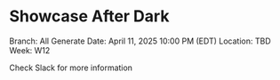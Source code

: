 # Showcase After Dark

Branch: All Generate
Date: April 11, 2025 10:00 PM (EDT)
Location: TBD
Week: W12

Check Slack for more information